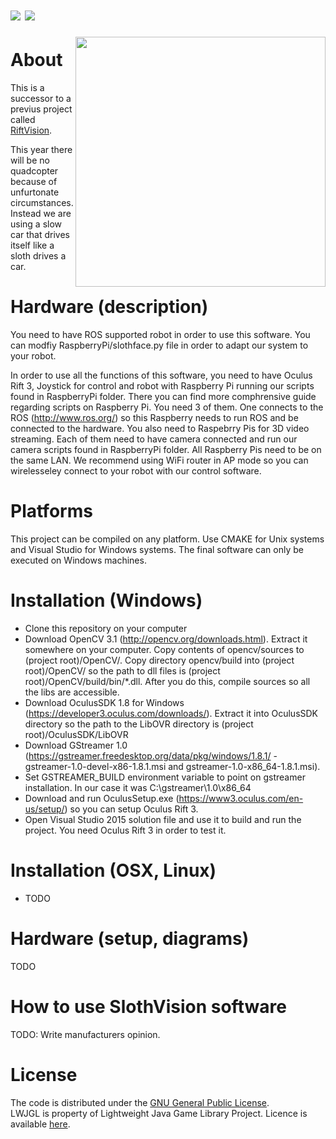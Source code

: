 ![](http://i.imgur.com/AY0lbi0.gif)
![](http://i.imgur.com/RmfC7v6.gif)
==========


<img src="http://i.imgur.com/020OPu6.png" width="400px" align="right">

# About

This is a successor to a previus project called [RiftVision](https://github.com/Sourcegasm/RiftVision).

This year there will be no quadcopter because of unfurtonate circumstances. Instead we are using a slow car that drives itself like a sloth drives a car.

# Hardware (description)

You need to have ROS supported robot in order to use this software. You can modfiy RaspberryPi/slothface.py file in order to adapt our system to your robot.

In order to use all the functions of this software, you need to have Oculus Rift 3, Joystick for control and robot with Raspberry Pi running our scripts found in RaspberryPi folder. There you can find more comphrensive guide regarding scripts on Raspberry Pi. You need 3 of them. One connects to the ROS (http://www.ros.org/) so this Raspberry needs to run ROS and be connected to the hardware. You also need to Raspebrry Pis for 3D video streaming. Each of them need to have camera connected and run our camera scripts found in RaspberryPi folder. All Raspberry Pis need to be on the same LAN. We recommend using WiFi router in AP mode so you can wirelesseley connect to your robot with our control software.

# Platforms

This project can be compiled on any platform. Use CMAKE for Unix systems and Visual Studio for Windows systems. The final software can only be executed on Windows machines.

# Installation (Windows)

* Clone this repository on your computer
* Download OpenCV 3.1 (http://opencv.org/downloads.html). Extract it somewhere on your computer. Copy contents of opencv/sources to (project root)/OpenCV/. Copy directory opencv/build into (project root)/OpenCV/ so the path to dll files is (project root)/OpenCV/build/bin/*.dll. After you do this, compile sources so all the libs are accessible.
* Download OculusSDK 1.8 for Windows (https://developer3.oculus.com/downloads/). Extract it into OculusSDK directory so the path to the LibOVR directory is (project root)/OculusSDK/LibOVR
* Download GStreamer 1.0 (https://gstreamer.freedesktop.org/data/pkg/windows/1.8.1/ - gstreamer-1.0-devel-x86-1.8.1.msi and gstreamer-1.0-x86_64-1.8.1.msi).
* Set GSTREAMER_BUILD environment variable to point on gstreamer installation. In our case it was C:\gstreamer\1.0\x86_64
* Download and run OculusSetup.exe (https://www3.oculus.com/en-us/setup/) so you can setup Oculus Rift 3.
* Open Visual Studio 2015 solution file and use it to build and run the project. You need Oculus Rift 3 in order to test it.

# Installation (OSX, Linux)

* TODO

# Hardware (setup, diagrams)

TODO

# How to use SlothVision software

TODO: Write manufacturers opinion.

# License

The code is distributed under the [GNU General Public License](https://github.com/Sourcegasm/slothvision/blob/master/LICENSE).  
LWJGL is property of Lightweight Java Game Library Project. Licence is available [here](http://www.lwjgl.org/license).
